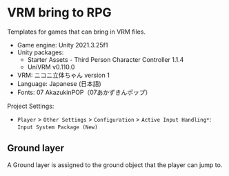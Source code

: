 # VRM bring to RPG

Templates for games that can bring in VRM files.

- Game engine: Unity 2021.3.25f1
- Unity packages:
  - Starter Assets - Third Person Character Controller 1.1.4
  - UniVRM v0.110.0
- VRM: ニコニ立体ちゃん version 1
- Language: Japanese (日本語)
- Fonts: 07 AkazukinPOP（07あかずきんポップ）

Project Settings:

- `Player` > `Other Settings` > `Configuration` > `Active Input Handling*`: `Input System Package (New)`

## Ground layer

A Ground layer is assigned to the ground object that the player can jump to.

